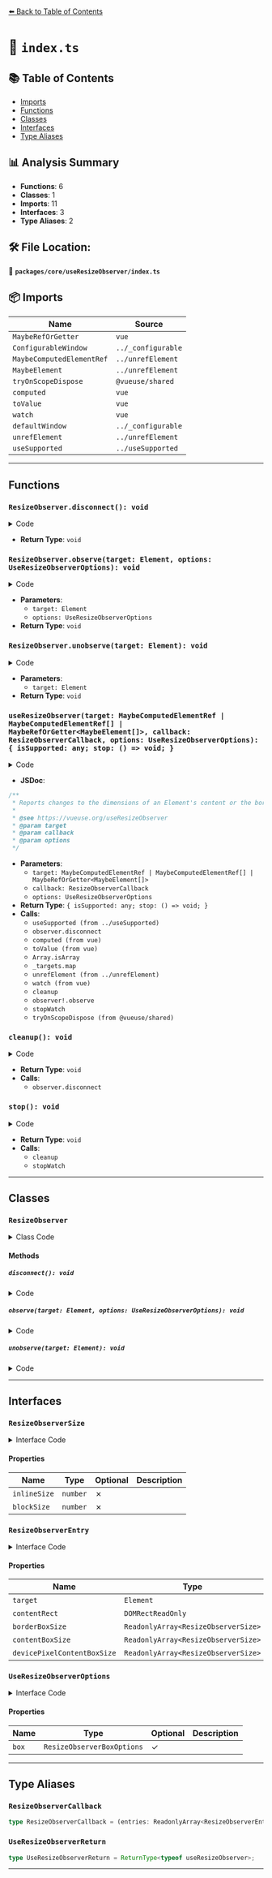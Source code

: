 [⬅️ Back to Table of Contents](../../../index.md)

# 📄 `index.ts`

## 📚 Table of Contents

- [Imports](#imports)
- [Functions](#functions)
- [Classes](#classes)
- [Interfaces](#interfaces)
- [Type Aliases](#type-aliases)

## 📊 Analysis Summary

- **Functions**: 6
- **Classes**: 1
- **Imports**: 11
- **Interfaces**: 3
- **Type Aliases**: 2

## 🛠️ File Location:
📂 **`packages/core/useResizeObserver/index.ts`**

## 📦 Imports

| Name | Source |
|------|--------|
| `MaybeRefOrGetter` | `vue` |
| `ConfigurableWindow` | `../_configurable` |
| `MaybeComputedElementRef` | `../unrefElement` |
| `MaybeElement` | `../unrefElement` |
| `tryOnScopeDispose` | `@vueuse/shared` |
| `computed` | `vue` |
| `toValue` | `vue` |
| `watch` | `vue` |
| `defaultWindow` | `../_configurable` |
| `unrefElement` | `../unrefElement` |
| `useSupported` | `../useSupported` |


---

## Functions

### `ResizeObserver.disconnect(): void`

<details><summary>Code</summary>

```ts
disconnect(): void
```
</details>

- **Return Type**: `void`
### `ResizeObserver.observe(target: Element, options: UseResizeObserverOptions): void`

<details><summary>Code</summary>

```ts
observe(target: Element, options?: UseResizeObserverOptions): void
```
</details>

- **Parameters**:
  - `target: Element`
  - `options: UseResizeObserverOptions`
- **Return Type**: `void`
### `ResizeObserver.unobserve(target: Element): void`

<details><summary>Code</summary>

```ts
unobserve(target: Element): void
```
</details>

- **Parameters**:
  - `target: Element`
- **Return Type**: `void`
### `useResizeObserver(target: MaybeComputedElementRef | MaybeComputedElementRef[] | MaybeRefOrGetter<MaybeElement[]>, callback: ResizeObserverCallback, options: UseResizeObserverOptions): { isSupported: any; stop: () => void; }`

<details><summary>Code</summary>

```ts
export function useResizeObserver(
  target: MaybeComputedElementRef | MaybeComputedElementRef[] | MaybeRefOrGetter<MaybeElement[]>,
  callback: ResizeObserverCallback,
  options: UseResizeObserverOptions = {},
) {
  const { window = defaultWindow, ...observerOptions } = options
  let observer: ResizeObserver | undefined
  const isSupported = useSupported(() => window && 'ResizeObserver' in window)

  const cleanup = () => {
    if (observer) {
      observer.disconnect()
      observer = undefined
    }
  }

  const targets = computed(() => {
    const _targets = toValue(target)
    return Array.isArray(_targets)
      ? _targets.map(el => unrefElement(el))
      : [unrefElement(_targets)]
  })

  const stopWatch = watch(
    targets,
    (els) => {
      cleanup()
      if (isSupported.value && window) {
        observer = new ResizeObserver(callback)
        for (const _el of els) {
          if (_el)
            observer!.observe(_el, observerOptions)
        }
      }
    },
    { immediate: true, flush: 'post' },
  )

  const stop = () => {
    cleanup()
    stopWatch()
  }

  tryOnScopeDispose(stop)

  return {
    isSupported,
    stop,
  }
}
```
</details>

- **JSDoc**:
```ts
/**
 * Reports changes to the dimensions of an Element's content or the border-box
 *
 * @see https://vueuse.org/useResizeObserver
 * @param target
 * @param callback
 * @param options
 */
```

- **Parameters**:
  - `target: MaybeComputedElementRef | MaybeComputedElementRef[] | MaybeRefOrGetter<MaybeElement[]>`
  - `callback: ResizeObserverCallback`
  - `options: UseResizeObserverOptions`
- **Return Type**: `{ isSupported: any; stop: () => void; }`
- **Calls**:
  - `useSupported (from ../useSupported)`
  - `observer.disconnect`
  - `computed (from vue)`
  - `toValue (from vue)`
  - `Array.isArray`
  - `_targets.map`
  - `unrefElement (from ../unrefElement)`
  - `watch (from vue)`
  - `cleanup`
  - `observer!.observe`
  - `stopWatch`
  - `tryOnScopeDispose (from @vueuse/shared)`
### `cleanup(): void`

<details><summary>Code</summary>

```ts
() => {
    if (observer) {
      observer.disconnect()
      observer = undefined
    }
  }
```
</details>

- **Return Type**: `void`
- **Calls**:
  - `observer.disconnect`
### `stop(): void`

<details><summary>Code</summary>

```ts
() => {
    cleanup()
    stopWatch()
  }
```
</details>

- **Return Type**: `void`
- **Calls**:
  - `cleanup`
  - `stopWatch`

---

## Classes

### `ResizeObserver`

<details><summary>Class Code</summary>

```ts
declare class ResizeObserver {
  constructor(callback: ResizeObserverCallback)
  disconnect(): void
  observe(target: Element, options?: UseResizeObserverOptions): void
  unobserve(target: Element): void
}
```
</details>

#### Methods

##### `disconnect(): void`

<details><summary>Code</summary>

```ts
disconnect(): void
```
</details>

##### `observe(target: Element, options: UseResizeObserverOptions): void`

<details><summary>Code</summary>

```ts
observe(target: Element, options?: UseResizeObserverOptions): void
```
</details>

##### `unobserve(target: Element): void`

<details><summary>Code</summary>

```ts
unobserve(target: Element): void
```
</details>


---

## Interfaces

### `ResizeObserverSize`

<details><summary>Interface Code</summary>

```ts
export interface ResizeObserverSize {
  readonly inlineSize: number
  readonly blockSize: number
}
```
</details>

#### Properties

| Name | Type | Optional | Description |
|------|------|----------|-------------|
| `inlineSize` | `number` | ✗ |  |
| `blockSize` | `number` | ✗ |  |

### `ResizeObserverEntry`

<details><summary>Interface Code</summary>

```ts
export interface ResizeObserverEntry {
  readonly target: Element
  readonly contentRect: DOMRectReadOnly
  readonly borderBoxSize: ReadonlyArray<ResizeObserverSize>
  readonly contentBoxSize: ReadonlyArray<ResizeObserverSize>
  readonly devicePixelContentBoxSize: ReadonlyArray<ResizeObserverSize>
}
```
</details>

#### Properties

| Name | Type | Optional | Description |
|------|------|----------|-------------|
| `target` | `Element` | ✗ |  |
| `contentRect` | `DOMRectReadOnly` | ✗ |  |
| `borderBoxSize` | `ReadonlyArray<ResizeObserverSize>` | ✗ |  |
| `contentBoxSize` | `ReadonlyArray<ResizeObserverSize>` | ✗ |  |
| `devicePixelContentBoxSize` | `ReadonlyArray<ResizeObserverSize>` | ✗ |  |

### `UseResizeObserverOptions`

<details><summary>Interface Code</summary>

```ts
export interface UseResizeObserverOptions extends ConfigurableWindow {
  /**
   * Sets which box model the observer will observe changes to. Possible values
   * are `content-box` (the default), `border-box` and `device-pixel-content-box`.
   *
   * @default 'content-box'
   */
  box?: ResizeObserverBoxOptions
}
```
</details>

#### Properties

| Name | Type | Optional | Description |
|------|------|----------|-------------|
| `box` | `ResizeObserverBoxOptions` | ✓ |  |


---

## Type Aliases

### `ResizeObserverCallback`

```ts
type ResizeObserverCallback = (entries: ReadonlyArray<ResizeObserverEntry>, observer: ResizeObserver) => void;
```

### `UseResizeObserverReturn`

```ts
type UseResizeObserverReturn = ReturnType<typeof useResizeObserver>;
```


---